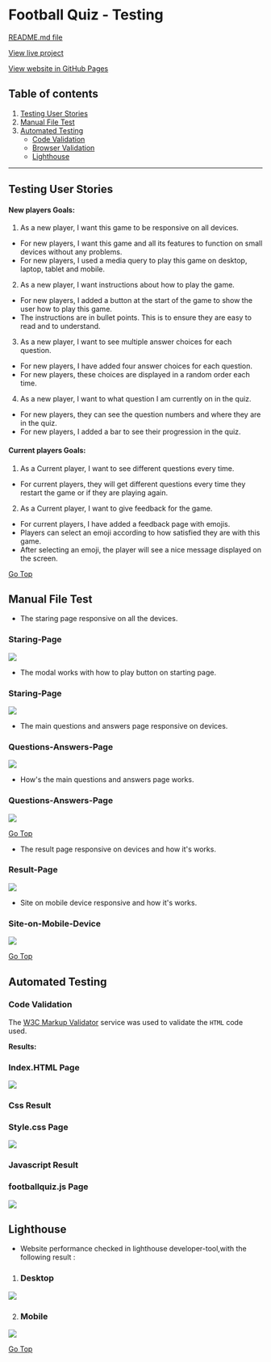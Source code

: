 # Football Quiz - Testing 

[README.md file](/README.md)

[View live project](https://preetbhullar90.github.io/html-css-repository/)

[View website in GitHub Pages](https://github.com/preetbhullar90/project-2-with-javascript)

## Table of contents
1. [Testing User Stories](#Testing-User-Stories)
2. [Manual File Test](#Manual-File-Test)
3. [Automated Testing](#Automated-Testing) 
     - [Code Validation](#Code-Validation)
     - [Browser Validation](#Browser-Validation)
     - [Lighthouse](#Lighthouse)


***
## Testing User Stories
#### New players Goals:
1. As a new player, I want this game to be responsive on all devices.
* For new players, I want this game and all its features to function on small devices without any problems.
* For new players, I used a media query to play this game on desktop, laptop, tablet and mobile.

2. As a new player, I want instructions about how to play the game.
* For new players, I added a button at the start of the game to show the user how to play this game.
* The instructions are in bullet points. This is to ensure they are easy to read and to understand.

3. As a new player, I want to see multiple answer choices for each question.
* For new players, I have added four answer choices for each question.
* For new players, these choices are displayed in a random order each time. 

4.	As a new player, I want to what question I am currently on in the quiz.
* For new players, they can see the question numbers and where they are in the quiz.
* For new players, I added a bar to see their progression in the quiz.

#### Current players Goals:
1. As a Current player, I want to see different questions every time.
* For current players, they will get different questions every time they restart the game or if they are playing again.

2. As a Current player, I want to give feedback for the game.
* For current players, I have added a feedback page with emojis.
* Players can select an emoji according to how satisfied they are with this game.
* After selecting an emoji, the player will see a nice message displayed on the screen.

[Go Top](#Table-of-contents)

## Manual File Test

* The staring page responsive on all the devices.
### Staring-Page
![](/assets/test-file/image-1.gif)

* The modal works with how to play button on starting page.
### Staring-Page
![](/assets/test-file/image-2.gif)

* The main questions and answers  page responsive on devices.
### Questions-Answers-Page
![](/assets/test-file/image-3.gif)

* How's the main questions and answers page works.
### Questions-Answers-Page
![](/assets/test-file/image-4.gif)

[Go Top](#Table-of-contents)

* The result page responsive on devices and how it's works.
### Result-Page
![](/assets/test-file/image-5.gif)

* Site on mobile device responsive and how it's works.
### Site-on-Mobile-Device
![](/assets/test-file/image-6.gif)

[Go Top](#Table-of-contents)

## Automated Testing

### Code Validation
The [W3C Markup Validator](https://validator.w3.org/) service was used to validate the `HTML` code used.

**Results:**

### **Index.HTML Page**
![](/assets/test-file/index-html.PNG)

### **Css Result**

### **Style.css Page**
![](/assets/test-file/style-css.PNG)

### **Javascript Result**

### **footballquiz.js Page**
![](/assets/test-file/javascript-jshint.PNG)


## Lighthouse

* Website performance checked in lighthouse developer-tool,with the following result :

1. ### Desktop 
![](/assets/testing-file/desktop.PNG)


2. ### Mobile

![](/assets/testing-file/mobile.PNG)

[Go Top](#Table-of-contents)

